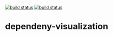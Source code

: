 [![build status](https://travis-ci.com/marschwar/dependeny-visualization.svg?branch=master)](https://travis-ci.com/marschwar)
[![build status](https://ci.appveyor.com/api/projects/status/github/marschwar/depvis?svg=true&branch=master)](https://ci.appveyor.com/project/marschwar/depvis)

# dependeny-visualization

